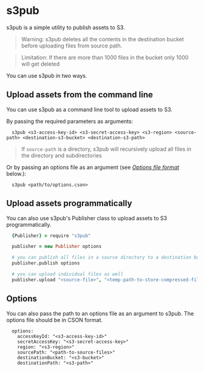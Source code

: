 s3pub
=====

s3pub is a simple utility to publish assets to S3.

> Warning: s3pub deletes all the contents in the destination bucket before uploading files from source path.

> Limitation:  If there are more than 1000 files in the bucket only 1000 will get deleted

You can use s3pub in two ways.

## Upload assets from the command line

You can use s3pub as a command line tool to upload assets to S3.

By passing the required parameters as arguments:
```
  s3pub <s3-access-key-id> <s3-secret-access-key> <s3-region> <source-path> <destination-s3-bucket> <destination-s3-path>
```
> If `source-path` is a directory, s3pub will recursively upload all files in the directory and subdirectories

Or by passing an options file as an argument (see *[Options file format][0]* below.): 
```
  s3pub <path/to/options.cson>
```

## Upload assets programmatically

You can also use s3pub's Publisher class to upload assets to S3 programmatically.

```coffeescript
  {Publisher} = require "s3pub"

  publisher = new Publisher options

  # you can publish all files in a source directory to a destination bucket
  publisher.publish options

  # you can upload individual files as well
  publisher.upload "<source-file>", "<temp-path-to-store-compressed-files>", "<destination-s3-bucket>", "<destination-s3-path-to-file>", {"CacheControl": "max-age=86400"}
```

## Options

You can also pass the path to an options file as an argument to s3pub. The options file should be in CSON format.

```
  options: 
    accessKeyId: "<s3-access-key-id>"
    secretAccessKey: "<s3-secret-access-key>"
    region: "<s3-region>"
    sourcePath: "<path-to-source-files>"
    destinationBucket: "<s3-bucket>"
    destinationPath: "<s3-path>"
```

[0]:#options
